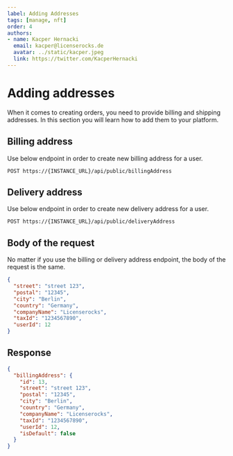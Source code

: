 ```yaml
---
label: Adding Addresses
tags: [manage, nft]
order: 4
authors:
- name: Kacper Hernacki
  email: kacper@licenserocks.de
  avatar: ../static/kacper.jpeg
  link: https://twitter.com/KacperHernacki
---
```

# Adding addresses

When it comes to creating orders, you need to provide billing and shipping addresses. In this section you will learn how to add them to your platform.

## Billing address

Use below endpoint in order to create new billing address for a user.

```
POST https://{INSTANCE_URL}/api/public/billingAddress
```
## Delivery address

Use below endpoint in order to create new delivery address for a user.

```
POST https://{INSTANCE_URL}/api/public/deliveryAddress
```
## Body of the request

No matter if you use the billing or delivery address endpoint, the body of the request is the same.

```json Payload (application/json)
{
  "street": "street 123",
  "postal": "12345",
  "city": "Berlin",
  "country": "Germany",
  "companyName": "Licenserocks",
  "taxId": "1234567890",
  "userId": 12
}
```

## Response

```json Response (application/json)
{
  "billingAddress": {
    "id": 13,
    "street": "street 123",
    "postal": "12345",
    "city": "Berlin",
    "country": "Germany",
    "companyName": "Licenserocks",
    "taxId": "1234567890",
    "userId": 12,
    "isDefault": false
  }
}
```